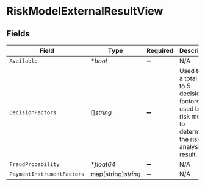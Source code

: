 # RiskModelExternalResultView


## Fields

| Field                                                                                                          | Type                                                                                                           | Required                                                                                                       | Description                                                                                                    |
| -------------------------------------------------------------------------------------------------------------- | -------------------------------------------------------------------------------------------------------------- | -------------------------------------------------------------------------------------------------------------- | -------------------------------------------------------------------------------------------------------------- |
| `Available`                                                                                                    | **bool*                                                                                                        | :heavy_minus_sign:                                                                                             | N/A                                                                                                            |
| `DecisionFactors`                                                                                              | []*string*                                                                                                     | :heavy_minus_sign:                                                                                             | Used to list a total of up to 5 decision factors used by the risk model to determine the risk analysis result. |
| `FraudProbability`                                                                                             | **float64*                                                                                                     | :heavy_minus_sign:                                                                                             | N/A                                                                                                            |
| `PaymentInstrumentFactors`                                                                                     | map[string]*string*                                                                                            | :heavy_minus_sign:                                                                                             | N/A                                                                                                            |
